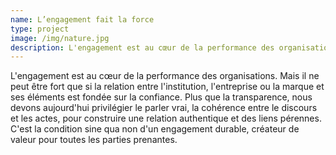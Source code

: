 ```yaml
---
name: L’engagement fait la force
type: project
image: /img/nature.jpg
description: L'engagement est au cœur de la performance des organisations.
---
```

L'engagement est au cœur de la performance des organisations. Mais il ne peut être fort que si la relation entre l'institution, l'entreprise ou la marque et ses éléments est fondée sur la confiance. Plus que la transparence, nous devons aujourd'hui privilégier le parler vrai, la cohérence entre le discours et les actes, pour construire une relation authentique et des liens pérennes. C'est la condition sine qua non d'un engagement durable, créateur de valeur pour toutes les parties prenantes.
